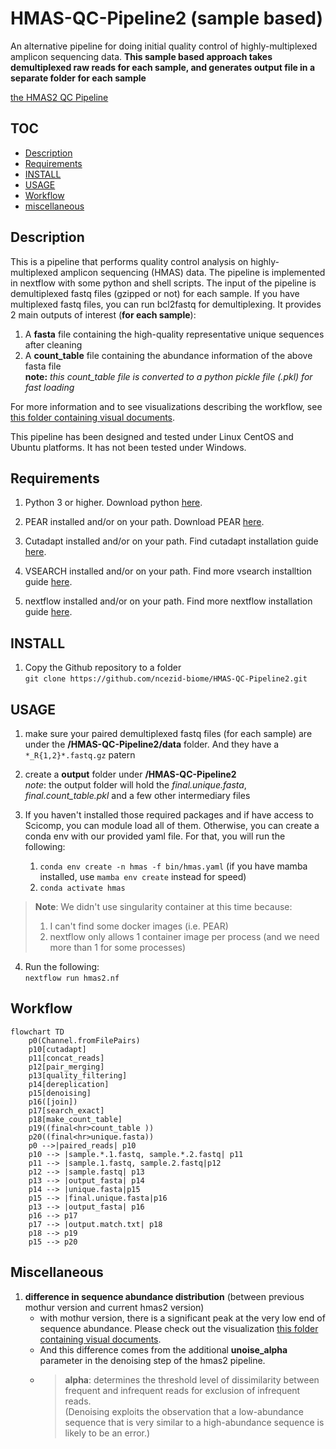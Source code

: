 # HMAS-QC-Pipeline2 (sample based)

An alternative pipeline for doing initial quality control of highly-multiplexed amplicon sequencing data. **This sample based approach takes demultiplexed raw reads for each sample, and generates output file in a separate folder for each sample**

 [the HMAS2 QC Pipeline](https://github.com/ncezid-biome/HMAS-QC-Pipeline2/tree/main)

## TOC
* [Description](#description)
* [Requirements](#requirements)
* [INSTALL](#install)
* [USAGE](#usage)
* [Workflow](#workflow)  
* [miscellaneous](#miscellaneous)  

## Description

This is a pipeline that performs quality control analysis on highly-multiplexed amplicon sequencing (HMAS) data.
The pipeline is implemented in nextflow with some python and shell scripts. The input of the pipeline is demultiplexed fastq files (gzipped or not) for each sample. If you have multiplexed fastq files, you can run bcl2fastq for demultiplexing. 
It provides 2 main outputs of interest (**for each sample**): 

1. A **fasta** file containing the high-quality representative unique sequences after cleaning
2. A **count_table** file containing the abundance information of the above fasta file   
**note:** _this count_table file is converted to a python pickle file (.pkl) for fast loading_

For more information and to see visualizations describing the workflow, see [this folder containing visual documents](https://github.com/ncezid-biome/HMAS-QC-Pipeline2/tree/main/documents).

This pipeline has been designed and tested under Linux CentOS and Ubuntu platforms.  It has not been tested under Windows.

## Requirements

1. Python 3 or higher. Download python [here](https://www.python.org/downloads/). 


2. PEAR installed and/or on your path. Download PEAR [here](https://www.h-its.org/downloads/pear-academic/).


3. Cutadapt installed and/or on your path. Find cutadapt installation guide [here](https://cutadapt.readthedocs.io/en/stable/installation.html).

4. VSEARCH installed and/or on your path. Find more vsearch installtion guide [here](https://github.com/torognes/vsearch).

5. nextflow installed and/or on your path. Find more nextflow installation guide [here](https://www.nextflow.io/docs/latest/getstarted.html).

## INSTALL


1. Copy the Github repository to a folder  
`git clone https://github.com/ncezid-biome/HMAS-QC-Pipeline2.git` 




## USAGE

1. make sure your paired demultiplexed fastq files (for each sample) are under the **/HMAS-QC-Pipeline2/data** folder. And they have a `*_R{1,2}*.fastq.gz` patern


2. create a  **output** folder under **/HMAS-QC-Pipeline2**   
_note_: the output folder will hold the _final.unique.fasta_, _final.count_table.pkl_ and a few other intermediary files


3. If you haven't installed those required packages and if have access to Scicomp, you can module load all of them. Otherwise, you can create a conda env with our provided yaml file. For that, you will run the following:   
    1. `conda env create -n hmas -f bin/hmas.yaml` (if you have mamba installed, use `mamba env create` instead for speed)   
    2.  `conda activate hmas`  
>**Note**: We didn't use singularity container at this time because:  
> 1. I can't find some docker images (i.e. PEAR)
> 2. nextflow only allows 1 container image per process (and we need more than 1 for some processes)   
4. Run the following:  
`nextflow run hmas2.nf`    

   

## Workflow 

```mermaid
flowchart TD
    p0(Channel.fromFilePairs)
    p10[cutadapt]
    p11[concat_reads]
    p12[pair_merging]
    p13[quality_filtering]
    p14[dereplication]
    p15[denoising]
    p16([join])
    p17[search_exact]
    p18[make_count_table]
    p19((final<hr>count_table ))
    p20((final<hr>unique.fasta))
    p0 -->|paired_reads| p10
    p10 --> |sample.*.1.fastq, sample.*.2.fastq| p11
    p11 --> |sample.1.fastq, sample.2.fastq|p12
    p12 --> |sample.fastq| p13
    p13 --> |output_fasta| p14
    p14 --> |unique.fasta|p15
    p15 --> |final.unique.fasta|p16
    p13 --> |output_fasta| p16
    p16 --> p17
    p17 --> |output.match.txt| p18
    p18 --> p19
    p15 --> p20
```  

## Miscellaneous 

1.  **difference in sequence abundance distribution** (between previous mothur version and current hmas2 version)   
    - with mothur version, there is a significant peak at the very low end of sequence abundance. Please check out the visualization [this folder containing visual documents](https://github.com/ncezid-biome/HMAS-QC-Pipeline2/tree/sample_base/documents).    
    - And this difference comes from the additional **unoise_alpha** parameter in the denoising step of the hmas2 pipeline. 
    - > **alpha**: determines the threshold level of dissimilarity between frequent and infrequent reads for exclusion of infrequent reads.  
    (Denoising exploits the observation that a low-abundance sequence that is very similar to a 
high-abundance sequence is likely to be an error.)